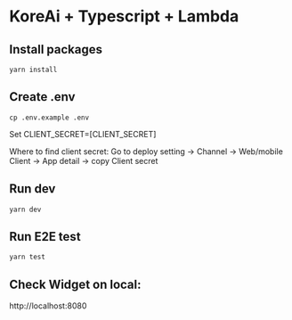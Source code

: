# KoreAi + Typescript + Lambda

## Install packages

`yarn install`

## Create .env

`cp .env.example .env`

Set CLIENT_SECRET=[CLIENT_SECRET]

Where to find client secret: Go to deploy setting -> Channel -> Web/mobile Client -> App detail -> copy Client secret

## Run dev

`yarn dev`

## Run E2E test

`yarn test`

## Check Widget on local:

http://localhost:8080

